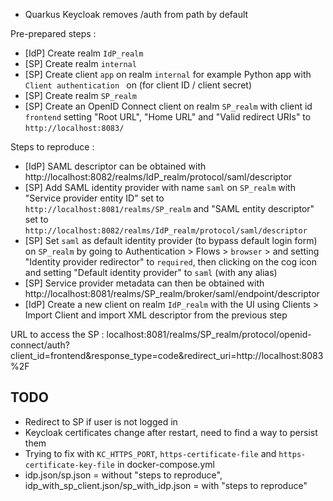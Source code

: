 - Quarkus Keycloak removes /auth from path by default

Pre-prepared steps : 

- [IdP] Create realm `IdP_realm`
- [SP] Create realm `internal`
- [SP] Create client `app` on realm `internal` for example Python app with `Client authentication ` on (for client ID / client secret)
- [SP] Create realm `SP_realm`
- [SP] Create an OpenID Connect client on realm `SP_realm` with client id `frontend` setting "Root URL", "Home URL" and "Valid redirect URIs" to `http://localhost:8083/`

Steps to reproduce :

- [IdP] SAML descriptor can be obtained with http://localhost:8082/realms/IdP_realm/protocol/saml/descriptor
- [SP] Add SAML identity provider with name `saml` on `SP_realm` with "Service provider entity ID" set to `http://localhost:8081/realms/SP_realm` and "SAML entity descriptor" set to `http://localhost:8082/realms/IdP_realm/protocol/saml/descriptor`
- [SP] Set `saml` as default identity provider (to bypass default login form) on `SP_realm` by going to Authentication > Flows > `browser` >  and setting "Identity provider redirector" to `required`, then clicking on the cog icon and setting "Default identity provider" to `saml` (with any alias)
- [SP] Service provider metadata can then be obtained with http://localhost:8081/realms/SP_realm/broker/saml/endpoint/descriptor
- [IdP] Create a new client on realm `IdP_realm` with the UI using Clients > Import Client and import XML descriptor from the previous step

URL to access the SP : localhost:8081/realms/SP_realm/protocol/openid-connect/auth?client_id=frontend&response_type=code&redirect_uri=http://localhost:8083%2F

## TODO

- Redirect to SP if user is not logged in
- Keycloak certificates change after restart, need to find a way to persist them
- Trying to fix with `KC_HTTPS_PORT`, `https-certificate-file` and `https-certificate-key-file` in docker-compose.yml
- idp.json/sp.json = without "steps to reproduce", idp_with_sp_client.json/sp_with_idp.json = with "steps to reproduce"